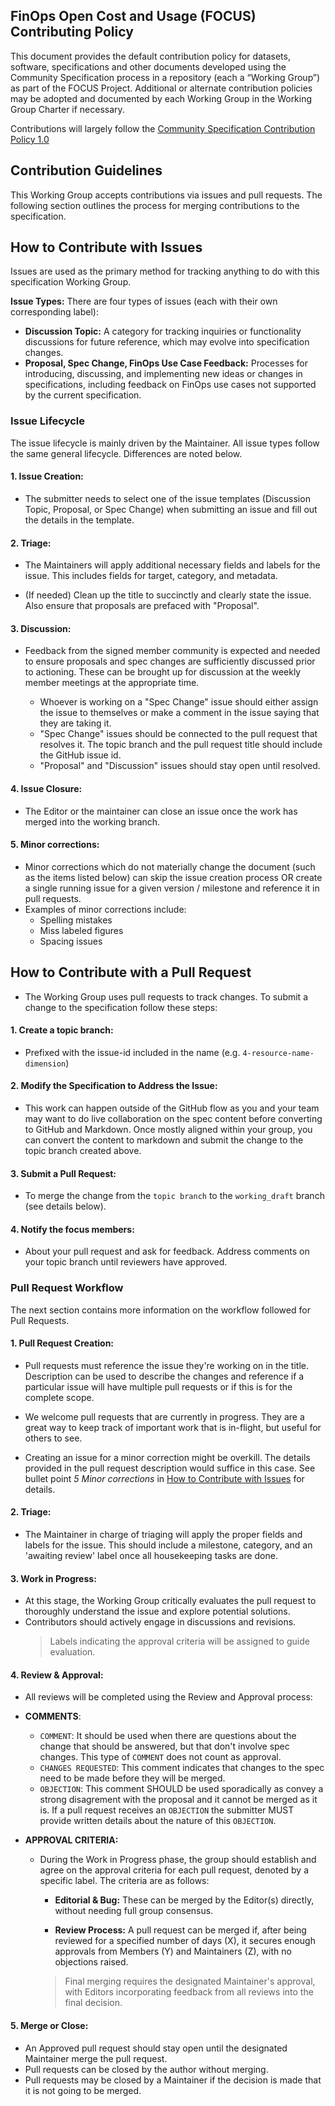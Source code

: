 FinOps Open Cost and Usage (FOCUS) Contributing Policy
-------------------------------------------------------

This document provides the default contribution policy for datasets, software, specifications and other documents developed using the Community Specification process in a repository (each a “Working Group”) as part of the FOCUS Project. Additional or alternate contribution policies may be adopted and documented by each Working Group in the Working Group Charter if necessary.

Contributions will largely follow the [Community Specification Contribution Policy 1.0](https://github.com/CommunitySpecification/Community_Specification/blob/main/6._Contributing.md)

## Contribution Guidelines

This Working Group accepts contributions via issues and  pull requests. The following section outlines the process for merging contributions to the specification.

## How to Contribute with Issues 
Issues are used as the primary method for tracking anything to do with this specification Working Group.

**Issue Types:**  There are four types of issues (each with their own corresponding label):
* **Discussion Topic:** A category for tracking inquiries or functionality discussions for future reference, which may evolve into specification changes.
* **Proposal, Spec Change, FinOps Use Case Feedback:** Processes for introducing, discussing, and implementing new ideas or changes in specifications, including feedback on FinOps use cases not supported by the current specification.

### Issue Lifecycle

The issue lifecycle is mainly driven by the Maintainer. All issue types follow the same general lifecycle. Differences are noted below.

#### **1. Issue Creation:**
* The submitter needs to select one of the issue templates (Discussion Topic, Proposal, or Spec Change) when submitting an issue and fill out the details in the template.

#### **2. Triage:**
* The Maintainers will apply additional necessary fields and labels for the issue. This includes fields for target, category, and metadata.

* (If needed) Clean up the title to succinctly and clearly state the issue. Also ensure that proposals are prefaced with "Proposal".

#### **3. Discussion:**
* Feedback from the signed member community is expected and needed to ensure proposals and spec changes are sufficiently discussed prior to actioning. These can be brought up for discussion at the weekly member meetings at the appropriate time.

   * Whoever is working on a "Spec Change" issue should either assign the issue to themselves or make a comment in the issue saying that they are taking it.
   * "Spec Change" issues should be connected to the pull request that resolves it. The topic branch and the pull request title should include the GitHub issue id.
   * "Proposal" and "Discussion" issues should stay open until resolved.

#### **4.	Issue Closure:**
* The Editor or the maintainer can close an issue once the work has merged into the working branch.

#### **5. Minor corrections:**
* Minor corrections which do not materially change the document (such as the items listed below) can skip the issue creation process OR create a single running issue for a given version / milestone and reference it in pull requests.
* Examples of minor corrections include:
  * Spelling mistakes
  * Miss labeled figures
  * Spacing issues

## How to Contribute with a Pull Request
* The Working Group uses pull requests to track changes. To submit a change to the specification follow these steps:

#### **1. Create a topic branch:** 
* Prefixed with the issue-id included in the name (e.g. `4-resource-name-dimension`)

#### **2. Modify the Specification to Address the Issue:** 
* This work can happen outside of the GitHub flow as you and your team may want to do live collaboration on the spec content before converting to GitHub and Markdown. Once mostly aligned within your group, you can convert the content to markdown and submit the change to the topic branch created above.

#### **3. Submit a Pull Request:** 
* To merge the change from the `topic branch` to the `working_draft` branch (see details below).

#### **4. Notify the focus members:** 
* About your pull request and ask for feedback. Address comments on your topic branch until reviewers have approved.

### Pull Request Workflow
The next section contains more information on the workflow followed for Pull Requests.

#### **1. Pull Request Creation:** 
* Pull requests must reference the issue they're working on in the title. Description can be used to describe the changes and reference if a particular issue will have multiple pull requests or if this is for the complete scope.

* We welcome pull requests that are currently in progress. They are a great way to keep track of important work that is in-flight, but useful for others to see. 

* Creating an issue for a minor correction might be overkill. The details provided in the pull request description would suffice in this case. See bullet point *5 Minor corrections* in [How to Contribute with Issues](#how-to-contribute-with-issues) for details.

#### **2.	Triage:** 
* The Maintainer in charge of triaging will apply the proper fields and labels for the issue. This should include a milestone, category, and an 'awaiting review' label once all housekeeping tasks are done.

#### **3. Work in Progress:** 
* At this stage, the Working Group critically evaluates the pull request to thoroughly understand the issue and explore potential solutions.
* Contributors should actively engage in discussions and revisions. 
    >Labels indicating the approval criteria will be assigned to guide evaluation.

#### **4.	Review & Approval:** 
* All reviews will be completed using the Review and Approval process:

* **COMMENTS**: 
    * `COMMENT`: It should be used when there are questions about the change that should be answered, but that don't involve spec changes. This type of `COMMENT` does not count as approval.
    * `CHANGES REQUESTED`: This comment indicates that changes to the spec need to be made before they will be merged.
    * `OBJECTION`: This comment SHOULD be used sporadically as convey a strong disagrement with the proposal and it cannot be merged as it is. If a pull request receives an `OBJECTION` the submitter MUST provide written details about the nature of this `OBJECTION`.

* **APPROVAL CRITERIA:**
    * During the Work in Progress phase, the group should establish and agree on the approval criteria for each pull request, denoted by a specific label. The criteria are as follows:

        * **Editorial & Bug:** These can be merged by the Editor(s) directly, without needing full group consensus.

        * **Review Process:** A pull request can be merged if, after being reviewed for a specified number of days (X), it secures enough approvals from Members (Y) and Maintainers (Z), with no objections raised.

        >Final merging requires the designated Maintainer's approval, with Editors incorporating feedback from all reviews into the final decision.


#### **5.	Merge or Close:** 
* An Approved pull request should stay open until the designated Maintainer merge the pull request.
* Pull requests can be closed by the author without merging.
* Pull requests may be closed by a Maintainer if the decision is made that it is not going to be merged.
